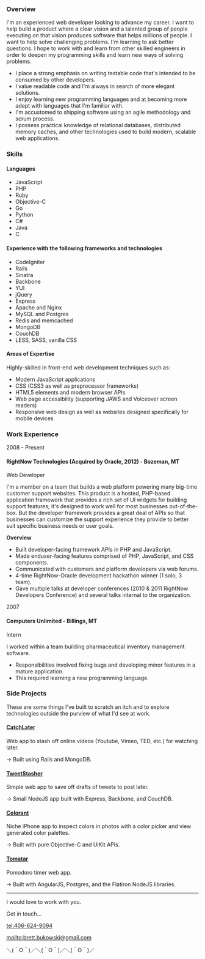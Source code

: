 ### Overview

I'm an experienced web developer looking to advance my career. I want to help build a product where a clear vision and a talented group of people executing on that vision produces software that helps millions of people. I want to help solve challenging problems. I'm learning to ask better questions. I hope to work with and learn from other skilled engineers in order to deepen my programming skills and learn new ways of solving problems.

* I place a strong emphasis on writing testable code that's intended to be consumed by other developers.
* I value readable code and I'm always in search of more elegant solutions.
* I enjoy learning new programming languages and at becoming more adept with languages that I'm familiar with.
* I'm accustomed to shipping software using an agile methodology and scrum process.
* I possess practical knowledge of relational databases, distributed memory caches, and other technologies used to build modern, scalable web applications.

### Skills

#### Languages

* JavaScript
* PHP
* Ruby
* Objective-C
* Go
* Python
* C#
* Java
* C

#### Experience with the following frameworks and technologies

* CodeIgniter
* Rails
* Sinatra
* Backbone
* YUI
* jQuery
* Express
* Apache and Nginx
* MySQL and Postgres
* Redis and memcached
* MongoDB
* CouchDB
* LESS, SASS, vanilla CSS
    
#### Areas of Expertise

Highly-skilled in front-end web development techniques such as:

*   Modern JavaScript applications
*   CSS (CSS3 as well as preprocessor frameworks)
*   HTML5 elements and modern browser APIs
*   Web page accessibility (supporting JAWS and Voiceover screen readers)
*   Responsive web design as well as websites designed specifically for mobile devices

### Work Experience

2008 - Present
#### RightNow Technologies (Acquired by Oracle, 2012) - Bozeman, MT
Web Developer

I'm a member on a team that builds a web platform powering many big-time customer support websites. This product is a hosted, PHP-based application framework that provides a rich set of UI widgets for building support features; it's designed to work well for most businesses out-of-the-box. But the developer framework provides a great deal of APIs so that businesses can customize the support experience they provide to better suit specific business needs or user goals.

**Overview**

* Built developer-facing framework APIs in PHP and JavaScript.
* Made enduser-facing features comprised of PHP, JavaScript, and CSS components.
* Communicated with customers and platform developers via web forums.
* 4-time RightNow-Oracle development hackathon winner (1 solo, 3 team).
* Gave multiple talks at developer conferences (2010 & 2011 RightNow Developers Conference) and several talks internal to the organization.


2007
#### Computers Unlimited - Billings, MT
Intern

I worked within a team building pharmaceutical inventory management software.

* Responsibilities involved fixing bugs and developing minor features in a mature application.
* This required learning a new programming language.

### Side Projects

These are some things I've built to scratch an itch and to explore technologies outside the purview of what I'd see at work.

#### [CatchLater](http://catchlater.com)

Web app to stash off online videos (Youtube, Vimeo, TED, etc.) for watching later.

→ Built using Rails and MongoDB.

#### [TweetStasher](http://tweetstasher.com)

Simple web app to save off drafts of tweets to post later.

→ Small NodeJS app built with Express, Backbone, and CouchDB.

#### [Colorant](http://colorantapp.com)

Niche iPhone app to inspect colors in photos with a color picker and view generated color palettes.

→ Built with pure Objective-C and UIKit APIs.

#### [Tomatar](http://tomatar.com)

Pomodoro timer web app.

→ Built with AngularJS, Postgres, and the Flatiron NodeJS libraries.


*****

I would love to work with you.

Get in touch...

<tel:406-624-9094>

<mailto:brett.bukowski@gmail.com>

＼(＾O＾)／＼(＾O＾)／＼(＾O＾)／
